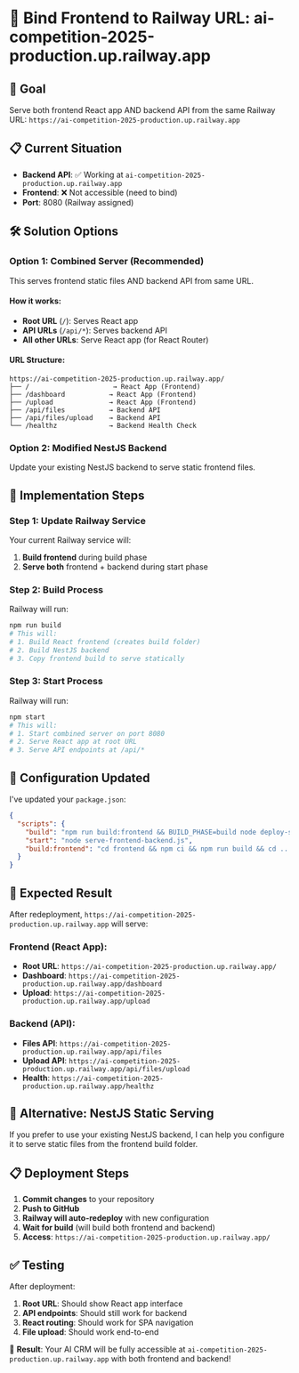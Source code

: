 # 🔗 Bind Frontend to Railway URL: ai-competition-2025-production.up.railway.app

## 🎯 Goal
Serve both frontend React app AND backend API from the same Railway URL:
`https://ai-competition-2025-production.up.railway.app`

## 📋 Current Situation
- **Backend API**: ✅ Working at `ai-competition-2025-production.up.railway.app`
- **Frontend**: ❌ Not accessible (need to bind)
- **Port**: 8080 (Railway assigned)

## 🛠️ Solution Options

### **Option 1: Combined Server (Recommended)**

This serves frontend static files AND backend API from same URL.

#### **How it works:**
- **Root URL** (`/`): Serves React app
- **API URLs** (`/api/*`): Serves backend API
- **All other URLs**: Serve React app (for React Router)

#### **URL Structure:**
```
https://ai-competition-2025-production.up.railway.app/
├── /                     → React App (Frontend)
├── /dashboard           → React App (Frontend)
├── /upload              → React App (Frontend)
├── /api/files           → Backend API
├── /api/files/upload    → Backend API
└── /healthz             → Backend Health Check
```

### **Option 2: Modified NestJS Backend**

Update your existing NestJS backend to serve static frontend files.

## 🚀 Implementation Steps

### **Step 1: Update Railway Service**

Your current Railway service will:
1. **Build frontend** during build phase
2. **Serve both** frontend + backend during start phase

### **Step 2: Build Process**

Railway will run:
```bash
npm run build
# This will:
# 1. Build React frontend (creates build folder)
# 2. Build NestJS backend
# 3. Copy frontend build to serve statically
```

### **Step 3: Start Process**

Railway will run:
```bash
npm start
# This will:
# 1. Start combined server on port 8080
# 2. Serve React app at root URL
# 3. Serve API endpoints at /api/*
```

## 🔧 Configuration Updated

I've updated your `package.json`:

```json
{
  "scripts": {
    "build": "npm run build:frontend && BUILD_PHASE=build node deploy-service.js",
    "start": "node serve-frontend-backend.js",
    "build:frontend": "cd frontend && npm ci && npm run build && cd .. && cp -r frontend/build ."
  }
}
```

## 📱 Expected Result

After redeployment, `https://ai-competition-2025-production.up.railway.app` will serve:

### **Frontend (React App)**:
- **Root URL**: `https://ai-competition-2025-production.up.railway.app/`
- **Dashboard**: `https://ai-competition-2025-production.up.railway.app/dashboard`
- **Upload**: `https://ai-competition-2025-production.up.railway.app/upload`

### **Backend (API)**:
- **Files API**: `https://ai-competition-2025-production.up.railway.app/api/files`
- **Upload API**: `https://ai-competition-2025-production.up.railway.app/api/files/upload`
- **Health**: `https://ai-competition-2025-production.up.railway.app/healthz`

## 🚨 Alternative: NestJS Static Serving

If you prefer to use your existing NestJS backend, I can help you configure it to serve static files from the frontend build folder.

## 📋 Deployment Steps

1. **Commit changes** to your repository
2. **Push to GitHub**
3. **Railway will auto-redeploy** with new configuration
4. **Wait for build** (will build both frontend and backend)
5. **Access**: `https://ai-competition-2025-production.up.railway.app/`

## ✅ Testing

After deployment:

1. **Root URL**: Should show React app interface
2. **API endpoints**: Should still work for backend
3. **React routing**: Should work for SPA navigation
4. **File upload**: Should work end-to-end

🎯 **Result**: Your AI CRM will be fully accessible at `ai-competition-2025-production.up.railway.app` with both frontend and backend!